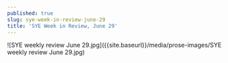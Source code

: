 ```yaml
---
published: true
slug: sye-week-in-review-june-29
title: 'SYE Week in Review, June 29'
---
```

![SYE weekly review June 29.jpg]({{site.baseurl}}/media/prose-images/SYE weekly review June 29.jpg)

